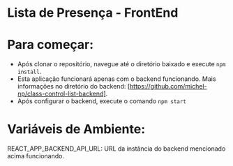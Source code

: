 # Lista de Presença - FrontEnd

# Para começar:
- Após clonar o repositório, navegue até o diretório baixado e execute `npm install`.
- Esta aplicação funcionará apenas com o backend funcionando. Mais informações no diretório do backend: [https://github.com/michel-np/class-control-list-backend].
- Após configurar o backend, execute o comando `npm start`


# Variáveis de Ambiente:

REACT_APP_BACKEND_API_URL: URL da instância do backend mencionado acima funcionando. 
